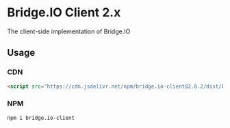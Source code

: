 # Bridge.IO Client 2.x
The client-side implementation of Bridge.IO

## Usage
### CDN
```html
<script src="https://cdn.jsdelivr.net/npm/bridge.io-client@2.0.2/dist/bridge.io.min.js"></script>
```

### NPM
```bash
npm i bridge.io-client
```